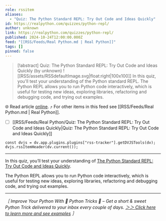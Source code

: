 ```yaml
---
role: rssitem
aliases:
  - "Quiz: The Python Standard REPL: Try Out Code and Ideas Quickly"
id: https://realpython.com/quizzes/python-repl/
author: unknown
link: https://realpython.com/quizzes/python-repl/
published: 2024-10-24T12:00:00.000Z
feed: "[[RSS/Feeds/Real Python.md | Real Python]]"
tags: []
pinned: false
---
```


> [!abstract] Quiz: The Python Standard REPL: Try Out Code and Ideas Quickly (by unknown)
> ![[RSS/assets/RSSdefaultImage.svg|float:right|100x100]] In this quiz, you'll test your understanding of the Python standard REPL. The Python REPL allows you to run Python code interactively, which is useful for testing new ideas, exploring libraries, refactoring and debugging code, and trying out examples.

🌐 Read article [online](https://realpython.com/quizzes/python-repl/). ⤴ For other items in this feed see [[RSS/Feeds/Real Python.md | Real Python]].

- [ ] [[RSS/Feeds/Real Python/Quiz꞉ The Python Standard REPL꞉ Try Out Code and Ideas Quickly|Quiz꞉ The Python Standard REPL꞉ Try Out Code and Ideas Quickly]]

~~~dataviewjs
const dvjs = dv.app.plugins.plugins["rss-tracker"].getDVJSTools(dv);
dvjs.rssItemHeader(dv.current());
~~~

- - -

In this quiz, you’ll test your understanding of [The Python Standard REPL: Try Out Code and Ideas Quickly](https://realpython.com/python-repl/).

The Python REPL allows you to run Python code interactively, which is useful for testing new ideas, exploring libraries, refactoring and debugging code, and trying out examples.

---

_［ Improve Your Python With 🐍 Python Tricks 💌 – Get a short & sweet Python Trick delivered to your inbox every couple of days. [＞＞ Click here to learn more and see examples](https://realpython.com/python-tricks/?utm_source=realpython&utm_medium=rss&utm_campaign=footer) ］_